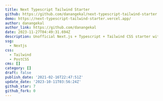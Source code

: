 ```yaml
---
title: Next Typescript Tailwind Starter
github: https://github.com/danangekal/next-typescript-tailwind-starter
demo: https://next-typescript-tailwind-starter.vercel.app/
author: danangekal
author_link: https://github.com/danangekal
date: 2023-11-27T04:49:31.694Z
description: Unofficial Next.js + Typescript + Tailwind CSS starter with a latest package
ssg:
  - Nextjs
css:
  - Tailwind
  - PostCSS
cms: []
category: []
draft: false
publish_date: '2021-02-16T22:47:51Z'
update_date: '2023-10-11T03:56:24Z'
github_star: 7
github_fork: 0
---
```

